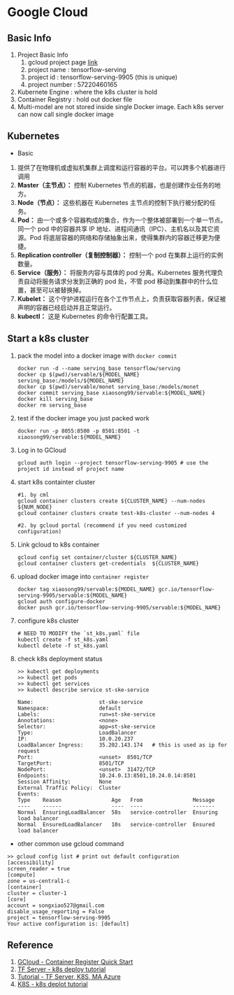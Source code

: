 # Google Cloud 



## Basic Info

1. Project Basic Info 
   1. gcloud project page [link](https://console.cloud.google.com/home/dashboard?project=tensorflow-serving-9905)
   2. project name : tensorflow-serving
   3. project id : tensorflow-serving-9905  (this is unique)
   4. project number : 57220460165  
2. Kubernete Engine : where the k8s cluster is hold 
3. Container Registry : hold out docker file 
4. Multi-model are not stored inside single Docker image. Each k8s server can now call single docker image 



## Kubernetes

* Basic 

1. 提供了在物理机或虚拟机集群上调度和运行容器的平台。可以跨多个机器进行调用
2. **Master（主节点）：** 控制 Kubernetes 节点的机器，也是创建作业任务的地方。
3. **Node（节点）：** 这些机器在 Kubernetes 主节点的控制下执行被分配的任务。
4. **Pod：** 由一个或多个容器构成的集合，作为一个整体被部署到一个单一节点。同一个 pod 中的容器共享 IP 地址、进程间通讯（IPC）、主机名以及其它资源。Pod 将底层容器的网络和存储抽象出来，使得集群内的容器迁移更为便捷。
5. **Replication controller（复制控制器）：** 控制一个 pod 在集群上运行的实例数量。
6. **Service（服务）：** 将服务内容与具体的 pod 分离。Kubernetes 服务代理负责自动将服务请求分发到正确的 pod 处，不管 pod 移动到集群中的什么位置，甚至可以被替换掉。
7. **Kubelet：** 这个守护进程运行在各个工作节点上，负责获取容器列表，保证被声明的容器已经启动并且正常运行。
8. **kubectl：** 这是 Kubernetes 的命令行配置工具。



## Start a k8s cluster 

1. pack the model into a docker image with `docker commit`

   ```shell
   docker run -d --name serving_base tensorflow/serving 
   docker cp $(pwd)/servable/${MODEL_NAME} serving_base:/models/${MODEL_NAME} 
   docker cp $(pwd)/servable/monet serving_base:/models/monet
   docker commit serving_base xiaosong99/servable:${MODEL_NAME}  
   docker kill serving_base
   docker rm serving_base 
   ```

2. test if the docker image you just packed work 

   ```shell
   docker run -p 8055:8500 -p 8501:8501 -t xiaosong99/servable:${MODEL_NAME}  
   ```

3. Log in to GCloud 

   ```shell
   gcloud auth login --project tensorflow-serving-9905 # use the project id instead of project name
   ```

4. start k8s containter cluster 

   ```shell
   #1. by cml 
   gcloud container clusters create ${CLUSTER_NAME} --num-nodes ${NUM_NODE}
   gcloud container clusters create test-k8s-cluster --num-nodes 4
   
   #2. by gcloud portal (recommend if you need customized configuration)
   ```

5. Link gcloud to k8s container 

   ```shell
   gcloud config set container/cluster ${CLUSTER_NAME}
   gcloud container clusters get-credentials  ${CLUSTER_NAME}
   ```

6. upload docker image into `container register`

   ```shell
   docker tag xiaosong99/servable:${MODEL_NAME} gcr.io/tensorflow-serving-9905/servable:${MODEL_NAME} 
   gcloud auth configure-docker
   docker push gcr.io/tensorflow-serving-9905/servable:${MODEL_NAME} 
   ```

7. configure k8s cluster 

   ```shell
   # NEED TO MODIFY the `st_k8s.yaml` file 
   kubectl create -f st_k8s.yaml
   kubectl delete -f st_k8s.yaml
   ```

8. check k8s deployment status

   ```shell
   >> kubectl get deployments
   >> kubectl get pods
   >> kubectl get services
   >> kubectl describe service st-ske-service

   Name:                     st-ske-service
   Namespace:                default
   Labels:                   run=st-ske-service
   Annotations:              <none>
   Selector:                 app=st-ske-service
   Type:                     LoadBalancer
   IP:                       10.0.20.237
   LoadBalancer Ingress:     35.202.143.174   # this is used as ip for request 
   Port:                     <unset>  8501/TCP
   TargetPort:               8501/TCP
   NodePort:                 <unset>  31472/TCP
   Endpoints:                10.24.0.13:8501,10.24.0.14:8501
   Session Affinity:         None
   External Traffic Policy:  Cluster
   Events:
   Type    Reason                Age   From                Message
   ----    ------                ----  ----                -------
   Normal  EnsuringLoadBalancer  58s   service-controller  Ensuring load balancer
   Normal  EnsuredLoadBalancer   10s   service-controller  Ensured load balancer

   ```

   

* other common use gcloud command 

```shell
>> gcloud config list # print out default configuration 
[accessibility]
screen_reader = true
[compute]
zone = us-central1-c
[container]
cluster = cluster-1
[core]
account = songxiao527@gmail.com
disable_usage_reporting = False
project = tensorflow-serving-9905
Your active configuration is: [default]

```





## Reference

1. [GCloud - Container Register Quick Start](https://cloud.google.com/container-registry/docs/quickstart)
2. [TF Server - k8s deploy tutorial](https://www.tensorflow.org/tfx/serving/serving_kubernetes)
3. [Tutorial - TF Server, K8S, MA Azure](https://towardsdatascience.com/deploy-your-machine-learning-models-with-tensorflow-serving-and-kubernetes-9d9e78e569db)
4. [K8S - k8s deplot tutorial]()






